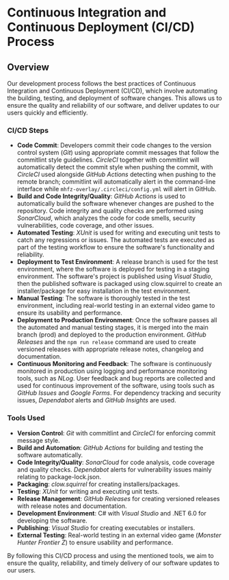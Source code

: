 # Continuous Integration and Continuous Deployment (CI/CD) Process

## Overview

Our development process follows the best practices of Continuous Integration and Continuous Deployment (CI/CD), which involve automating the building, testing, and deployment of software changes. This allows us to ensure the quality and reliability of our software, and deliver updates to our users quickly and efficiently.

### CI/CD Steps

- **Code Commit**: Developers commit their code changes to the version control system (*Git*) using appropriate commit messages that follow the commitlint style guidelines. *CircleCI* together with commitlint will automatically detect the commit style when pushing the commit, with *CircleCI* used alongside *GitHub Actions* detecting when pushing to the remote branch; commitlint will automatically alert in the command-line interface while `mhfz-overlay/.circleci/config.yml` will alert in GitHub.
- **Build and Code Integrity/Quality**: *GitHub Actions* is used to automatically build the software whenever changes are pushed to the repository. Code integrity and quality checks are performed using *SonarCloud*, which analyzes the code for code smells, security vulnerabilities, code coverage, and other issues.
- **Automated Testing**: *XUnit* is used for writing and executing unit tests to catch any regressions or issues. The automated tests are executed as part of the testing workflow to ensure the software's functionality and reliability.
- **Deployment to Test Environment**: A release branch is used for the test environment, where the software is deployed for testing in a staging environment. The software's project is published using *Visual Studio*, then the published software is packaged using clow.squirrel to create an installer/package for easy installation in the test environment.
- **Manual Testing**: The software is thoroughly tested in the test environment, including real-world testing in an external video game to ensure its usability and performance.
- **Deployment to Production Environment**: Once the software passes all the automated and manual testing stages, it is merged into the main branch (prod) and deployed to the production environment. *GitHub Releases* and the `npm run release` command are used to create versioned releases with appropriate release notes, changelog and documentation.
- **Continuous Monitoring and Feedback**: The software is continuously monitored in production using logging and performance monitoring tools, such as *NLog*. User feedback and bug reports are collected and used for continuous improvement of the software, using tools such as *GitHub Issues* and *Google Forms*. For dependency tracking and security issues, *Dependabot* alerts and *GitHub Insights* are used.

### Tools Used

- **Version Control**: *Git* with commitlint and *CircleCI* for enforcing commit message style.
- **Build and Automation**: *GitHub Actions* for building and testing the software automatically.
- **Code Integrity/Quality**: *SonarCloud* for code analysis, code coverage and quality checks. *Dependabot* alerts for vulnerability issues mainly relating to package-lock.json.
- **Packaging**: *clow.squirrel* for creating installers/packages.
- **Testing**: *XUnit* for writing and executing unit tests.
- **Release Management**: *GitHub Releases* for creating versioned releases with release notes and documentation.
- **Development Environment**: C# with *Visual Studio* and .NET 6.0 for developing the software.
- **Publishing**: *Visual Studio* for creating executables or installers.
- **External Testing**: Real-world testing in an external video game (*Monster Hunter Frontier Z*) to ensure usability and performance.

By following this CI/CD process and using the mentioned tools, we aim to ensure the quality, reliability, and timely delivery of our software updates to our users.
